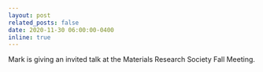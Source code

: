 ```yaml
---
layout: post
related_posts: false
date: 2020-11-30 06:00:00-0400
inline: true
---
```


Mark is giving an invited talk at the Materials Research Society Fall Meeting.
